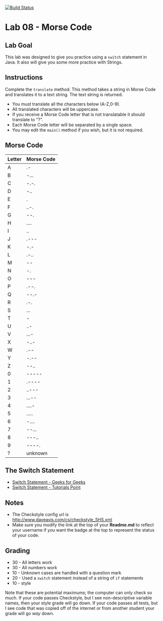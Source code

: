 [![Build Status](https://travis-ci.com/StratfordHS-CS2/lab-08-morse-code-username.svg)](https://travis-ci.com/StratfordHS-CS2/lab-08-morse-code-username)

# Lab 08 - Morse Code

## Lab Goal
This lab was designed to give you practice using a `switch` statement in Java. It also will give you some more practice with Strings.

## Instructions
Complete the `translate` method. This method takes a string in Morse Code and translates it to a text string.  The text string is returned.
* You must translate all the characters below (A-Z,0-9).
* All translated characters will be uppercase.
* If you receive a Morse Code letter that is not translatable it should translate to "?".
* Each Morse Code letter will be separated by a single space.
* You may edit the `main()` method if you wish, but it is not required.

## Morse Code

| Letter | Morse Code |
|---|---|
|A| .- |
|B| -... |
|C| -.-. |
|D| -.. |
|E| . |
|F| ..-. |
|G| --. |
|H| .... |
|I| .. |
|J| .--- |
|K| -.- |
|L| .-.. |
|M| -- |
|N| -. |
|O| --- |
|P| .--. |
|Q| --.- |
|R| .-. |
|S| ... |
|T| - |
|U| ..- |
|V| ...- |
|X| -..- |
|W| .-- |
|Y| -.-- |
|Z| --.. |
|0| ----- |
|1| .---- |
|2| ..--- |
|3| ...-- |
|4| ....- |
|5| ..... |
|6| -.... |
|7| --... |
|8| ---.. |
|9| ----. |
|?| unknown |

## The Switch Statement
* [Switch Statement - Geeks for Geeks](https://www.geeksforgeeks.org/switch-statement-in-java/)
* [Switch Statement - Tutorials Point](https://www.tutorialspoint.com/java/switch_statement_in_java.htm)

## Notes
* The Checkstyle config url is http://www.daveavis.com/cs/checkstyle_SHS.xml
* Make sure you modify the link at the top of your **Readme.md** to reflect your username if you want the badge at the top to represent the status of your code.

## Grading
* 30 - All letters work
* 30 - All numbers work
* 10 - Unknown cases are handled with a question mark
* 20 - Used a `switch` statement instead of a string of `if` statements
* 10 - style

Note that these are potential maximums; the computer can only check so much.  If your code passes Checkstyle, but I see non-descriptive variable names, then your style grade will go down.  If your code passes all tests, but I see code that was copied off of the internet or from another student your grade will go *way* down.
